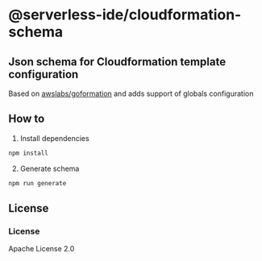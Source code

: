 # @serverless-ide/cloudformation-schema

## Json schema for Cloudformation template configuration

Based on [awslabs/goformation](https://raw.githubusercontent.com/awslabs/goformation/master/schema/sam.schema.json)
and adds support of globals configuration

## How to

1. Install dependencies

```sh
npm install
```
2. Generate schema

```sh
npm run generate
```

## License

### License

Apache License 2.0
